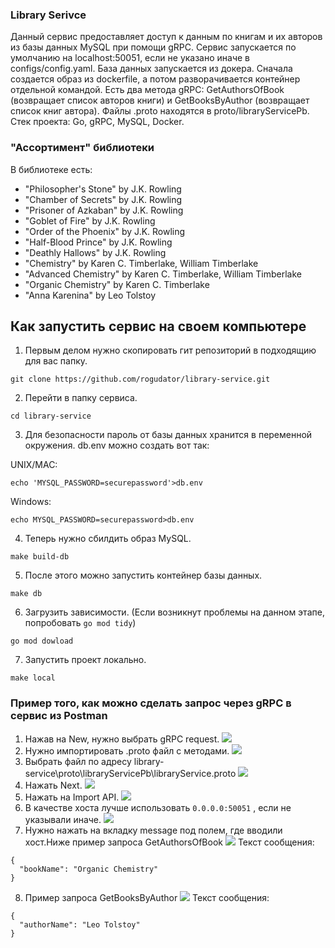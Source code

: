 ### Library Serivce
Данный сервис предоставляет доступ к данным по книгам и их авторов из базы данных MySQL при помощи gRPC.
Сервис запускается по умолчанию на localhost:50051, если не указано иначе в configs/config.yaml.
База данных запускается из докера. Сначала создается образ из dockerfile, а потом разворачивается контейнер отдельной командой.
Есть два метода gRPC: GetAuthorsOfBook (возвращает список авторов книги) и GetBooksByAuthor (возвращает список книг автора).
Файлы .proto находятся в proto/libraryServicePb.
Стек проекта: Go, gRPC, MySQL, Docker.
### "Ассортимент" библиотеки
В библиотеке есть:
- "Philosopher's Stone" by J.K. Rowling
- "Chamber of Secrets" by J.K. Rowling
- "Prisoner of Azkaban" by J.K. Rowling
- "Goblet of Fire" by J.K. Rowling
- "Order of the Phoenix" by J.K. Rowling
- "Half-Blood Prince" by J.K. Rowling
- "Deathly Hallows" by J.K. Rowling
- "Chemistry" by Karen C. Timberlake, William Timberlake
- "Advanced Chemistry" by Karen C. Timberlake, William Timberlake
- "Organic Chemistry" by Karen C. Timberlake
- "Anna Karenina" by Leo Tolstoy
## Как запустить сервис на своем компьютере
1. Первым делом нужно скопировать гит репозиторий в подходящию для вас папку.
```
git clone https://github.com/rogudator/library-service.git
```
2. Перейти в папку сервиса.
```
cd library-service
```
3. Для безопасности пароль от базы данных хранится в переменной окружения. db.env можно создать вот так:

UNIX/MAC: 
```
echo 'MYSQL_PASSWORD=securepassword'>db.env
```
Windows:
```
echo MYSQL_PASSWORD=securepassword>db.env
```
4. Теперь нужно сбилдить образ MySQL.
```
make build-db
```
5. После этого можно запустить контейнер базы данных.
```
make db
```
6. Загрузить зависимости. (Если возникнут проблемы на данном этапе, попробовать ```go mod tidy```)
```
go mod dowload
```
7. Запустить проект локально.
```
make local
```

### Пример того, как можно сделать запрос через gRPC в сервис из Postman
1. Нажав на New, нужно выбрать gRPC request.
![](assets/postman-0.png)
2. Нужно импортировать .proto файл с методами.
![](assets/postman-1.png)
3. Выбрать файл по адресу library-service\proto\libraryServicePb\libraryService.proto
![](assets/postman-2.png)
4. Нажать Next.
![](assets/postman-3.png)
5. Нажать на Import API.
![](assets/postman-4.png)
6. В качестве хоста лучше использовать ```0.0.0.0:50051``` , если не указывали иначе.
![](assets/postman-5.png)
7. Нужно нажать на вкладку message под полем, где вводили хост.Ниже пример запроса GetAuthorsOfBook
![](assets/postman-6.png)
Текст сообщения:
```
{
  "bookName": "Organic Chemistry"
}
```
8. Пример запроса GetBooksByAuthor
![](assets/postman-7.png)
Текст сообщения:
```
{
  "authorName": "Leo Tolstoy"
}
```